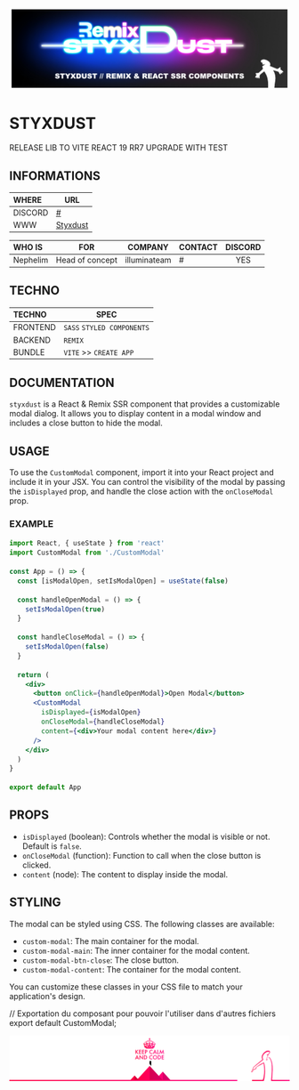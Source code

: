 ![Cover](https://github.com/nephcode/styxdust/blob/main/.github/images/githubReadmeHeader.jpg)

# STYXDUST
RELEASE LIB TO VITE REACT 19 RR7 UPGRADE WITH TEST


## INFORMATIONS

| WHERE   | URL                                         |
| :------ | ------------------------------------------- |
| DISCORD | [#](#)                                      |
| WWW     | [Styxdust](https://styxdust.youcodeuse.com) |

| WHO IS   | FOR             |   COMPANY    | CONTACT | DISCORD |
| :------- | --------------- | :----------: | ------- | :-----: |
| Nephelim | Head of concept | illuminateam | #       |   YES   |

## TECHNO

| TECHNO   | SPEC                       |
| :------- | -------------------------- |
| FRONTEND | `SASS` `STYLED COMPONENTS` |
| BACKEND  | `REMIX`                    |
| BUNDLE   | `VITE` >> `CREATE APP`     |

## DOCUMENTATION

`styxdust` is a React & Remix SSR component that provides a customizable modal dialog. It allows you to display content in a modal window and includes a close button to hide the modal.

## USAGE

To use the `CustomModal` component, import it into your React project and include it in your JSX. You can control the visibility of the modal by passing the `isDisplayed` prop, and handle the close action with the `onCloseModal` prop.

### EXAMPLE

```jsx
import React, { useState } from 'react'
import CustomModal from './CustomModal'

const App = () => {
  const [isModalOpen, setIsModalOpen] = useState(false)

  const handleOpenModal = () => {
    setIsModalOpen(true)
  }

  const handleCloseModal = () => {
    setIsModalOpen(false)
  }

  return (
    <div>
      <button onClick={handleOpenModal}>Open Modal</button>
      <CustomModal
        isDisplayed={isModalOpen}
        onCloseModal={handleCloseModal}
        content={<div>Your modal content here</div>}
      />
    </div>
  )
}

export default App
```

## PROPS

- `isDisplayed` (boolean): Controls whether the modal is visible or not. Default is `false`.
- `onCloseModal` (function): Function to call when the close button is clicked.
- `content` (node): The content to display inside the modal.

## STYLING

The modal can be styled using CSS. The following classes are available:

- `custom-modal`: The main container for the modal.
- `custom-modal-main`: The inner container for the modal content.
- `custom-modal-btn-close`: The close button.
- `custom-modal-content`: The container for the modal content.

You can customize these classes in your CSS file to match your application's design.

// Exportation du composant pour pouvoir l'utiliser dans d'autres fichiers
export default CustomModal;

![Cover](https://github.com/nephcode/underconstruction-react/blob/main/.github/images/githubReadmeFooter.png)
